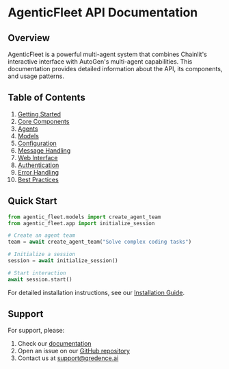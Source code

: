 # AgenticFleet API Documentation

## Overview

AgenticFleet is a powerful multi-agent system that combines Chainlit's interactive interface with AutoGen's multi-agent capabilities. This documentation provides detailed information about the API, its components, and usage patterns.

## Table of Contents

1. [Getting Started](./getting-started.md)
2. [Core Components](./core-components.md)
3. [Agents](./agents.md)
4. [Models](./models.md)
5. [Configuration](./configuration.md)
6. [Message Handling](./messages.md)
7. [Web Interface](./web-interface.md)
8. [Authentication](./authentication.md)
9. [Error Handling](./error-handling.md)
10. [Best Practices](./best-practices.md)

## Quick Start

```python
from agentic_fleet.models import create_agent_team
from agentic_fleet.app import initialize_session

# Create an agent team
team = await create_agent_team("Solve complex coding tasks")

# Initialize a session
session = await initialize_session()

# Start interaction
await session.start()
```

For detailed installation instructions, see our [Installation Guide](../installation.md).

## Support

For support, please:
1. Check our [documentation](https://docs.agenticfleet.ai)
2. Open an issue on our [GitHub repository](https://github.com/qredence/agenticfleet)
3. Contact us at support@qredence.ai
